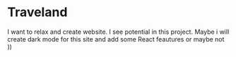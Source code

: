 # Traveland
I want to relax and create website. I see potential in this project. Maybe i will create dark mode for this site and add some React feautures or maybe not )) 
